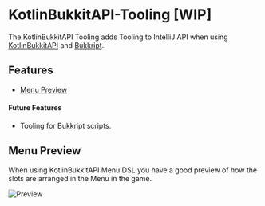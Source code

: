 # KotlinBukkitAPI-Tooling [WIP]

The KotlinBukkitAPI Tooling adds Tooling to IntelliJ API when using [KotlinBukkitAPI](https://github.com/DevSrSouza/KotlinBukkitAPI) and [Bukkript](https://github.com/DevSrSouza/Bukkript).

## Features

- [Menu Preview](#Menu-Preview)

#### Future Features

- Tooling for Bukkript scripts.

## Menu Preview

When using KotlinBukkitAPI Menu DSL you have a good preview of how the slots are arranged in the Menu in the game.

![Preview](https://media.giphy.com/media/iDOK1cb41kqHCw6BH8/giphy.gif)